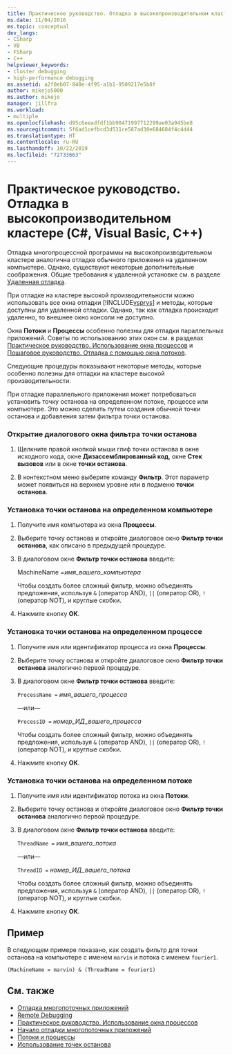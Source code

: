 ```yaml
---
title: Практическое руководство. Отладка в высокопроизводительном кластере | Документация Майкрософт
ms.date: 11/04/2016
ms.topic: conceptual
dev_langs:
- CSharp
- VB
- FSharp
- C++
helpviewer_keywords:
- cluster debugging
- high-performance debugging
ms.assetid: a2f0eb07-840e-4f95-a1b1-9509217e5b8f
author: mikejo5000
ms.author: mikejo
manager: jillfra
ms.workload:
- multiple
ms.openlocfilehash: d95c6eeadfdf1bb90471997712299ae03a945be8
ms.sourcegitcommit: 5f6ad1cefbcd3d531ce587ad30e684684f4c4d44
ms.translationtype: HT
ms.contentlocale: ru-RU
ms.lasthandoff: 10/22/2019
ms.locfileid: "72733663"
---
```

# <a name="how-to-debug-on-a-high-performance-cluster-c-visual-basic-c"></a>Практическое руководство. Отладка в высокопроизводительном кластере (C#, Visual Basic, C++)

Отладка многопроцессной программы на высокопроизводительном кластере аналогична отладке обычного приложения на удаленном компьютере. Однако, существуют некоторые дополнительные соображения. Общие требования к удаленной установке см. в разделе [Удаленная отладка](../debugger/remote-debugging.md).

 При отладке на кластере высокой производительности можно использовать все окна отладки [!INCLUDE[vsprvs](../code-quality/includes/vsprvs_md.md)] и методы, которые доступны для удаленной отладки. Однако, так как отладка происходит удаленно, то внешнее окно консоли не доступно.

 Окна **Потоки** и **Процессы** особенно полезны для отладки параллельных приложений. Советы по использованию этих окон см. в разделах [Практическое руководство. Использование окна процессов](/previous-versions/visualstudio/visual-studio-2010/7h8h5sdw(v=vs.100)) и [Пошаговое руководство. Отладка с помощью окна потоков](../debugger/how-to-use-the-threads-window.md).

 Следующие процедуры показывают некоторые методы, которые особенно полезны для отладки на кластере высокой производительности.

 При отладке параллельного приложения может потребоваться установить точку останова на определенном потоке, процессе или компьютере. Это можно сделать путем создания обычной точки останова и добавления затем фильтра точки останова.

### <a name="to-open-the-breakpoint-filter-dialog-box"></a>Открытие диалогового окна фильтра точки останова

1. Щелкните правой кнопкой мыши глиф точки останова в окне исходного кода, окне **Дизассемблированный код**, окне **Стек вызовов** или в окне **точки останова**.

2. В контекстном меню выберите команду **Фильтр**. Этот параметр может появиться на верхнем уровне или в подменю **точки останова**.

### <a name="to-set-a-breakpoint-on-a-specific-computer"></a>Установка точки останова на определенном компьютере

1. Получите имя компьютера из окна **Процессы**.

2. Выберите точку останова и откройте диалоговое окно **Фильтр точки останова**, как описано в предыдущей процедуре.

3. В диалоговом окне **Фильтр точки останова** введите:

     MachineName =*имя_вашего_компьютера*

     Чтобы создать более сложный фильтр, можно объединять предложения, используя `&` (оператор AND), `||` (оператор OR), `!` (оператор NOT), и круглые скобки.

4. Нажмите кнопку **ОК**.

### <a name="to-set-a-breakpoint-on-a-specific-process"></a>Установка точки останова на определенном процессе

1. Получите имя или идентификатор процесса из окна **Процессы**.

2. Выберите точку останова и откройте диалоговое окно **Фильтр точки останова** аналогично первой процедуре.

3. В диалоговом окне **Фильтр точки останова** введите:

     `ProcessName =` *имя_вашего_процесса*

     —или—

     `ProcessID =` *номер_ИД_вашего_процесса*

     Чтобы создать более сложный фильтр, можно объединять предложения, используя `&` (оператор AND), `||` (оператор OR), `!` (оператор NOT), и круглые скобки.

4. Нажмите кнопку **ОК**.

### <a name="to-set-a-breakpoint-on-a-specific-thread"></a>Установка точки останова на определенном потоке

1. Получите имя или идентификатор потока из окна **Потоки**.

2. Выберите точку останова и откройте диалоговое окно **Фильтр точки останова** аналогично первой процедуре.

3. В диалоговом окне **Фильтр точки останова** введите:

     `ThreadName =` *имя_вашего_потока*

     —или—

     `ThreadID =` *номер_ИД_вашего_потока*

     Чтобы создать более сложный фильтр, можно объединять предложения, используя `&` (оператор AND), `||` (оператор OR), `!` (оператор NOT), и круглые скобки.

4. Нажмите кнопку **ОК**.

## <a name="example"></a>Пример
 В следующем примере показано, как создать фильтр для точки останова на компьютере с именем `marvin` и потока с именем `fourier1`.

`(MachineName = marvin) & (ThreadName = fourier1)`

## <a name="see-also"></a>См. также
- [Отладка многопоточных приложений](../debugger/debug-multithreaded-applications-in-visual-studio.md)
- [Remote Debugging](../debugger/remote-debugging.md)
- [Практическое руководство. Использование окна процессов](/previous-versions/visualstudio/visual-studio-2010/7h8h5sdw(v=vs.100))
- [Начало отладки многопоточных приложений](../debugger/get-started-debugging-multithreaded-apps.md)
- [Потоки и процессы](/previous-versions/visualstudio/visual-studio-2010/ms164740(v=vs.100))
- [Использование точек останова](../debugger/using-breakpoints.md)